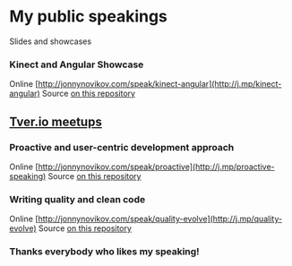 # My public speakings

Slides and showcases

### Kinect and Angular Showcase

Online [http://jonnynovikov.com/speak/kinect-angular](http://j.mp/kinect-angular)
Source [on this repository](https://github.com/jonny-novikov/speaking/tree/master/kinect-angular-showcase)
 
## [Tver.io meetups](http://tver.io)

### Proactive and user-centric development approach

Online [http://jonnynovikov.com/speak/proactive](http://j.mp/proactive-speaking)
Source [on this repository](https://github.com/jonny-novikov/speaking/tree/master/proactive-approach)

### Writing quality and clean code

Online [http://jonnynovikov.com/speak/quality-evolve](http://j.mp/quality-evolve)
Source [on this repository](https://github.com/jonny-novikov/speaking/tree/master/quality-evolve-showcase)

### Thanks everybody who likes my speaking!
